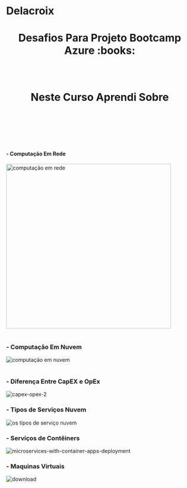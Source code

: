 #                 Delacroix
<h1 align="center">Desafios Para Projeto Bootcamp Azure :books:</h1>
<br><br>
<h1 align="center"> Neste Curso Aprendi Sobre <h1>
<br><br>
    
#### - Computação Em Rede  
![]()<img width="444" alt="computação em rede" src="https://github.com/user-attachments/assets/95b64678-7d51-4794-a50a-49da6739073e" />
<br><br>
### - Computação Em Nuvem
![computação em nuvem](https://github.com/user-attachments/assets/f1f721ae-3a01-48c8-bb8b-07053fe97ec8)
<br><br>
### - Diferença Entre CapEX e OpEx
![capex-opex-2](https://github.com/user-attachments/assets/17409939-6d16-496a-8ac3-95fb6cb1cdad)

### - Tipos de Serviços Nuvem 
![os tipos de serviço nuvem](https://github.com/user-attachments/assets/61695e18-002e-4044-be78-5ec06aa38a95)

### - Serviços de Contêiners
![microservices-with-container-apps-deployment](https://github.com/user-attachments/assets/830c88e6-74b4-4480-a65a-9541e07cd02e)

### - Maquinas Virtuais 
![download](https://github.com/user-attachments/assets/4d8f0ece-3bf1-4c3b-880a-bb452fc2aca1)
